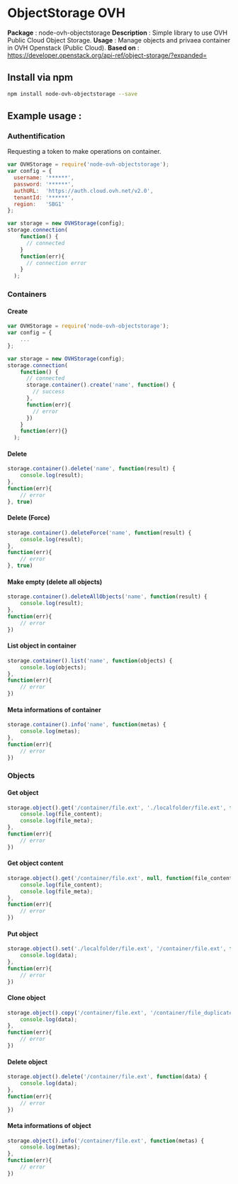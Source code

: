 # ObjectStorage OVH
__Package__ : node-ovh-objectstorage
__Description__ : Simple library to use OVH Public Cloud Object Storage.
__Usage__ : Manage objects and privaea container in OVH Openstack (Public Cloud).
__Based on__ : https://developer.openstack.org/api-ref/object-storage/?expanded=

## Install via npm
```sh
npm install node-ovh-objectstorage --save
```

## Example usage :
### Authentification
Requesting a token to make operations on container.
```javascript
var OVHStorage = require('node-ovh-objectstorage');
var config = {
  username: '******',
  password: '******',
  authURL:  'https://auth.cloud.ovh.net/v2.0',
  tenantId: '******',
  region:   'SBG1'
};

var storage = new OVHStorage(config);
storage.connection(
    function() {
      // connected
    }
    function(err){
      // connection error
    }
  );
```

### Containers
#### Create
```javascript
var OVHStorage = require('node-ovh-objectstorage');
var config = {
    ...
};

var storage = new OVHStorage(config);
storage.connection(
    function() {
      // connected
      storage.container().create('name', function() {
        // success
      },
      function(err){
        // error
      })
    }
    function(err){}
  );
```
#### Delete
```javascript
storage.container().delete('name', function(result) {
    console.log(result);
},
function(err){
    // error
}, true)
```
#### Delete (Force)
```javascript
storage.container().deleteForce('name', function(result) {
    console.log(result);
},
function(err){
    // error
}, true)
```
#### Make empty (delete all objects)
```javascript
storage.container().deleteAllObjects('name', function(result) {
    console.log(result);
},
function(err){
    // error
})
```
#### List object in container
```javascript
storage.container().list('name', function(objects) {
    console.log(objects);
},
function(err){
    // error
})
```
#### Meta informations of container
```javascript
storage.container().info('name', function(metas) {
    console.log(metas);
},
function(err){
    // error
})
```

### Objects
#### Get object
```javascript
storage.object().get('/container/file.ext', './localfolder/file.ext', function(file_content, file_meta) {
    console.log(file_content);
    console.log(file_meta);
},
function(err){
    // error
})
```
#### Get object content
```javascript
storage.object().get('/container/file.ext', null, function(file_content, file_meta) {
    console.log(file_content);
    console.log(file_meta);
},
function(err){
    // error
})
```
#### Put object
```javascript
storage.object().set('./localfolder/file.ext', '/container/file.ext', function(data) {
    console.log(data);
},
function(err){
    // error
})
```
#### Clone object
```javascript
storage.object().copy('/container/file.ext', '/container/file_duplicated.ext', function(data) {
    console.log(data);
},
function(err){
    // error
})
```
#### Delete object
```javascript
storage.object().delete('/container/file.ext', function(data) {
    console.log(data);
},
function(err){
    // error
})
```
#### Meta informations of object
```javascript
storage.object().info('/container/file.ext', function(metas) {
    console.log(metas);
},
function(err){
    // error
})
```
